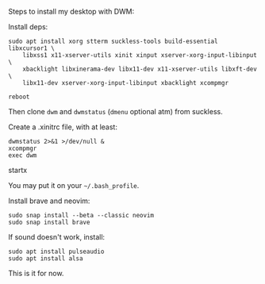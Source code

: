 Steps to install my desktop with DWM:

Install deps:

```
sudo apt install xorg stterm suckless-tools build-essential libxcursor1 \
    libxss1 x11-xserver-utils xinit xinput xserver-xorg-input-libinput \
    xbacklight libxinerama-dev libx11-dev x11-xserver-utils libxft-dev \
    libx11-dev xserver-xorg-input-libinput xbacklight xcompmgr

reboot
```

Then clone `dwm` and `dwmstatus` (`dmenu` optional atm) from suckless.

Create a .xinitrc file, with at least:

```
dwmstatus 2>&1 >/dev/null &
xcompmgr
exec dwm
```

startx

You may put it on your `~/.bash_profile`.

Install brave and neovim:

```
sudo snap install --beta --classic neovim
sudo snap install brave
```

If sound doesn't work, install:

```
sudo apt install pulseaudio
sudo apt install alsa
```

This is it for now.
